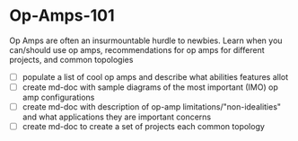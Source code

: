 Op-Amps-101
===========

Op Amps are often an insurmountable hurdle to newbies. Learn when you can/should use op amps, recommendations for op amps for different projects, and  common topologies

* [ ] populate a list of cool op amps and describe what abilities features allot
* [ ] create md-doc with sample diagrams of the most important (IMO) op amp configurations
* [ ] create md-doc with description of op-amp limitations/"non-idealities" and what applications they are important concerns
* [ ] create md-doc to create a set of projects each common topology 
